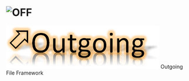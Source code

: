 ![OFF](http://github.com/wfelming801/OFF/raw/master/OutArrow.jpg "Outgoing")
===

![Outgoing](http://github.com/wfleming801/OFF/raw/master/Outgoing.jpg "Outgoing")
Outgoing File Framework